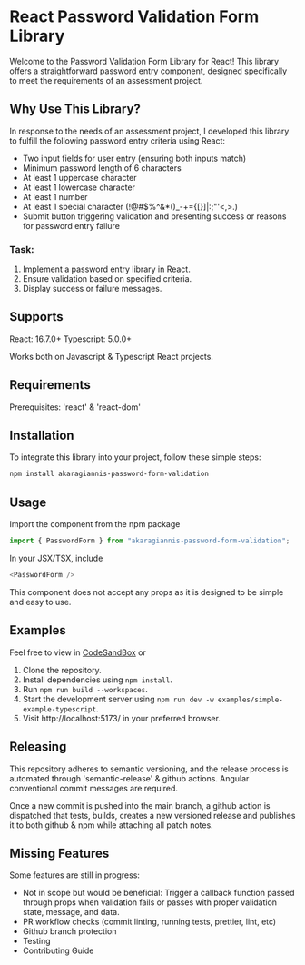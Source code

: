 # React Password Validation Form Library

Welcome to the Password Validation Form Library for React! This library offers a straightforward password entry component, designed specifically to meet the requirements of an assessment project.

## Why Use This Library?

In response to the needs of an assessment project, I developed this library to fulfill the following password entry criteria using React:

- Two input fields for user entry (ensuring both inputs match)
- Minimum password length of 6 characters
- At least 1 uppercase character
- At least 1 lowercase character
- At least 1 number
- At least 1 special character (!@#$%^&\*()\_-+={[}]|:;"'<,>.)
- Submit button triggering validation and presenting success or reasons for password entry failure

### Task:

1. Implement a password entry library in React.
2. Ensure validation based on specified criteria.
3. Display success or failure messages.

## Supports

React: 16.7.0+
Typescript: 5.0.0+

Works both on Javascript & Typescript React projects.

## Requirements

Prerequisites: 'react' & 'react-dom'

## Installation

To integrate this library into your project, follow these simple steps:

```bash
npm install akaragiannis-password-form-validation
```

## Usage

Import the component from the npm package

```typescript
import { PasswordForm } from "akaragiannis-password-form-validation";
```

In your JSX/TSX, include

```typescript
<PasswordForm />
```

This component does not accept any props as it is designed to be simple and easy to use.

## Examples

Feel free to view in [CodeSandBox](https://codesandbox.io/p/sandbox/akaragiannis-password-form-validation-ny8g65) or

1. Clone the repository.
2. Install dependencies using `npm install`.
3. Run `npm run build --workspaces`.
4. Start the development server using `npm run dev -w examples/simple-example-typescript`.
5. Visit http://localhost:5173/ in your preferred browser.

## Releasing

This repository adheres to semantic versioning, and the release process is automated through 'semantic-release' & github actions.
Angular conventional commit messages are required.

Once a new commit is pushed into the main branch, a github action is dispatched that tests, builds, creates a new versioned release and publishes it to both github & npm while attaching all patch notes.

## Missing Features

Some features are still in progress:

- Not in scope but would be beneficial: Trigger a callback function passed through props when validation fails or passes with proper validation state, message, and data.
- PR workflow checks (commit linting, running tests, prettier, lint, etc)
- Github branch protection
- Testing
- Contributing Guide
